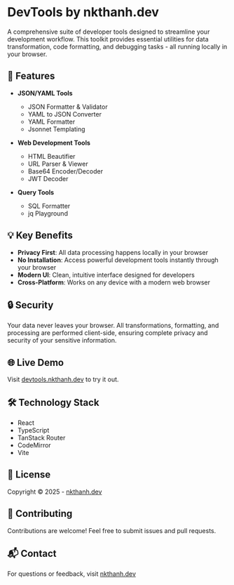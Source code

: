 # DevTools by nkthanh.dev

A comprehensive suite of developer tools designed to streamline your development workflow. This toolkit provides essential utilities for data transformation, code formatting, and debugging tasks - all running locally in your browser.

## 🚀 Features

- **JSON/YAML Tools**
  - JSON Formatter & Validator
  - YAML to JSON Converter
  - YAML Formatter
  - Jsonnet Templating

- **Web Development Tools**
  - HTML Beautifier
  - URL Parser & Viewer
  - Base64 Encoder/Decoder
  - JWT Decoder

- **Query Tools**
  - SQL Formatter
  - jq Playground

## 💡 Key Benefits

- **Privacy First**: All data processing happens locally in your browser
- **No Installation**: Access powerful development tools instantly through your browser
- **Modern UI**: Clean, intuitive interface designed for developers
- **Cross-Platform**: Works on any device with a modern web browser

## 🔒 Security

Your data never leaves your browser. All transformations, formatting, and processing are performed client-side, ensuring complete privacy and security of your sensitive information.

## 🌐 Live Demo

Visit [devtools.nkthanh.dev](https://devtools.nkthanh.dev) to try it out.

## 🛠 Technology Stack

- React
- TypeScript
- TanStack Router
- CodeMirror
- Vite

## 📝 License

Copyright © 2025 - [nkthanh.dev](https://nkthanh.dev)

## 🤝 Contributing

Contributions are welcome! Feel free to submit issues and pull requests.

## 📬 Contact

For questions or feedback, visit [nkthanh.dev](https://nkthanh.dev)

